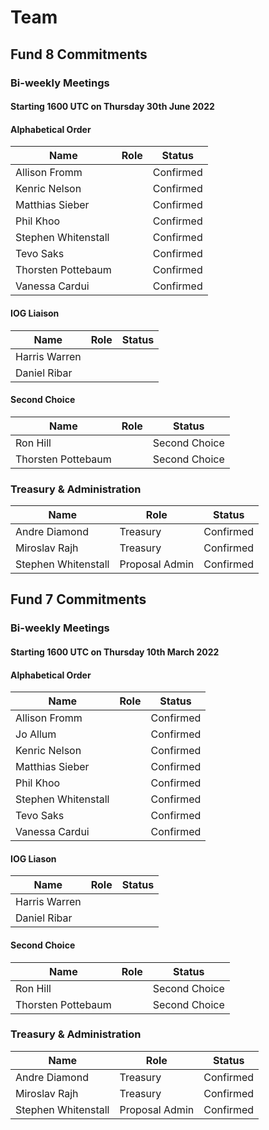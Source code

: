 # Team

## Fund 8 Commitments

### Bi-weekly Meetings

#### Starting 1600 UTC on Thursday 30th June 2022

#### Alphabetical Order

| Name                | Role | Status    |
| ------------------- | ---- | --------- |
| Allison Fromm       |      | Confirmed |
| Kenric Nelson       |      | Confirmed |
| Matthias Sieber     |      | Confirmed |
| Phil Khoo           |      | Confirmed |
| Stephen Whitenstall |      | Confirmed |
| Tevo Saks           |      | Confirmed |
| Thorsten Pottebaum  |      | Confirmed |
| Vanessa Cardui      |      | Confirmed |

#### IOG Liaison

| Name          | Role | Status |
| ------------- | ---- | ------ |
| Harris Warren |      |        |
| Daniel Ribar  |      |        |

#### Second Choice

| Name               | Role | Status        |
| ------------------ | ---- | ------------- |
| Ron Hill           |      | Second Choice |
| Thorsten Pottebaum |      | Second Choice |

### Treasury & Administration

| Name                | Role           | Status    |
| ------------------- | -------------- | --------- |
| Andre Diamond       | Treasury       | Confirmed |
| Miroslav Rajh       | Treasury       | Confirmed |
| Stephen Whitenstall | Proposal Admin | Confirmed |

## Fund 7 Commitments

### Bi-weekly Meetings

#### Starting 1600 UTC on Thursday 10th March 2022

#### Alphabetical Order

| Name                | Role | Status    |
| ------------------- | ---- | --------- |
| Allison Fromm       |      | Confirmed |
| Jo Allum            |      | Confirmed |
| Kenric Nelson       |      | Confirmed |
| Matthias Sieber     |      | Confirmed |
| Phil Khoo           |      | Confirmed |
| Stephen Whitenstall |      | Confirmed |
| Tevo Saks           |      | Confirmed |
| Vanessa Cardui      |      | Confirmed |

#### IOG Liason

| Name          | Role | Status |
| ------------- | ---- | ------ |
| Harris Warren |      |        |
| Daniel Ribar  |      |        |

#### Second Choice

| Name               | Role | Status        |
| ------------------ | ---- | ------------- |
| Ron Hill           |      | Second Choice |
| Thorsten Pottebaum |      | Second Choice |

### Treasury & Administration

| Name                | Role           | Status    |
| ------------------- | -------------- | --------- |
| Andre Diamond       | Treasury       | Confirmed |
| Miroslav Rajh       | Treasury       | Confirmed |
| Stephen Whitenstall | Proposal Admin | Confirmed |
